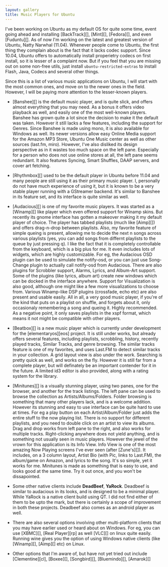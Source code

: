 ```yaml
---
layout: gallery
title: Music Players for Ubuntu
---
```

I've been working on Ubuntu as my default OS for quite some time, event going ahead and installing [BackTrack][], [Mint][], [Fedora][], and even [Fuduntu][]. As of now I'm working on the latest and greatest version of Ubuntu, Natty Narwhal (11.04). Whenever people come to Ubuntu, the first thing they complain about is the fact that it lacks codec support. Since 10.04, Ubuntu offers to automatically install properietry codecs on first install, so it is lesser of a complaint now. But if you feel that you are missing out on some non-free utils, just install `ubuntu-restricted-extras` to install Flash, Java, Codecs and several other things. 

Since this is a list of various music applications on Ubuntu, I will start with the most common ones, and move on to the newer ones in the field. However, I will be paying more attention to the lesser-known players.

* [Banshee][] is the default music player, and is quite slick, and offers almost everything that you may need. As a bonus it offers video playback as well, and easily one of the most well-known players. Banshee has grown quite a lot since the decision to make it the default was taken. However it still lacks a few features, including the support for Genres. Since Banshee is made using mono, it is also available for Windows as well. Its newer versions allow easy Online Media support for the Amazon MP3 Store, Ubuntu One Music center as well as other sources (last.fm, miro). However, I've also disliked its design perspective as in it wastes too much space on the left pane. Especially for a person who does not use online stores at all, the left pane seems redundant. It also features Syncing, Smart Shuffles, DAAP servers, and cover art fetching.

* [Rhythmbox][] used to be the default player in Ubuntu before 11.04 and many people are still using it as their primary music player. I, personally do not have much experience of using it, but it is known to be a very stable player running with a GStreamer backend. It's similar to Banshee in its feature set, and its interface is quite similar as well.

* [Audacious][] is one of my favorite music players. It was started as a [Winamp][] like player which even offered support for Winamp skins. But recently its gnome interface has gotten a makeover making it my default player of choice. The player has tabbed playlists (much like [Aimp][]) and offers drag-n-drop between playlists. Also, my favorite feature of simple queing is present, allowing me to decide the next n songs across various playlists (yes, you can add songs from differnt playlists to the queue by just pressing q). 
I like the fact that it is completely controllable from the keyboard, which is a big plus for me. It even includes lots of widgets, which are highly customizable. For eg, the Audacious OSD plugin can be used to simulate the notify-osd, or you can just use Song-Change plugin to actually call notify-osd from Audacious. There are also plugins for Scrobbler support, Alarms, Lyrics, and Album-Art support. Some of the plugins (like lyrics, album art) create new windows which can be docked in the interface anywhere. Support for Visualization is also good, although one might like a few more visualizations to choose from. Various Winamp-like DSP plugins (crossfade, echo etc) are also present and usable easily. All in all, a very good music player, if you're of the kind that puts on a playlist on shuffle, and forgets about it, only occasionaly remembering a song and queing it. Highly recommended. 
As a negative point, it only saves playlists in the xspf format, which means it not might be compatible with other players.

* [Beatbox][] is a new music player which is currently under development for the [elementaryos][eos] project. It is still under works, but already offers several features, including playlists, scrobbling, history, recently played tracks, Similar Tracks, and genre browsing. The similar tracks feature is one of my favorites, and uses Last.FM to detect similar tracks in your collection. A grid layout view is also under the work. Searching is pretty quick as well, and works on the fly. However it is still far from a complete player, but will definately be an important contender for it in the future. A limited id3 editor is also provided, along with a rating system for the library.

* [Minitunes][] is a visually stunning player, using two panes, one for the browser, and another for the track listings. The left pane can be used to browse the collection as Artists/Albums/Folders. Folder browsing is something that many other players lack, and is a welcome addition. However its stunning and easy to use interface can be quite hard to use at times. For eg a play button on each Artist/Album/Folder just adds the entire stuff to the now playing list. There is no support for different playlists, and you need to double click on an artist to view its albums. Drag and drop works from left pane to the right, and also works for multiple tracks. Right-clicking anywhere does not yield anything, and is something not usually seen in music players. However the jewel of the vrown for this application is its Info View.
Info View is one of the most amazing Now Playing screens I've ever seen (after [Zune's][]). It includes, on a 3 column layout, Artist Bio (with Pic, links to Last.FM), the album/game on Amazon, and lyrics to the song. It's so simple, yet it works for me. Minitunes is made as something that is easy to use, and looks good at the same time. Try it out once, and you won't be dissapointed.

* Some other native clients include **DeadBeef**, **YaRock**. Deadbeef is similar to audacious in its looks, and is designed to be a minimal player. While YaRock is a native client build using QT. I did not find either of them to be upto the mark, but there is certainly a scope of improvement in both these projects. Deadbeef also comes as an android player as well.

* There are also several options involving other multi-platform clients that you may have earlier used or heard about on Windows. For eg, you can use [XBMC][], [Real Player][rp] as well [VLC][] on linux quite easily. Running wine gives you the option of using Windows native clients (like [Winamp][], [Aimp][] etc) on Linux.

* Other options that I'm aware of, but have not yet tried out include [Clementine][cl], [Boxee][], [Songbird][], [Bluemindo][], [Amarok][]
